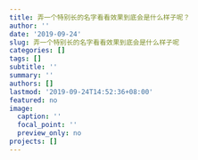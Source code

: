 ```yaml
---
title: 弄一个特别长的名字看看效果到底会是什么样子呢？
author: ''
date: '2019-09-24'
slug: 弄一个特别长的名字看看效果到底会是什么样子呢
categories: []
tags: []
subtitle: ''
summary: ''
authors: []
lastmod: '2019-09-24T14:52:36+08:00'
featured: no
image:
  caption: ''
  focal_point: ''
  preview_only: no
projects: []
---
```


